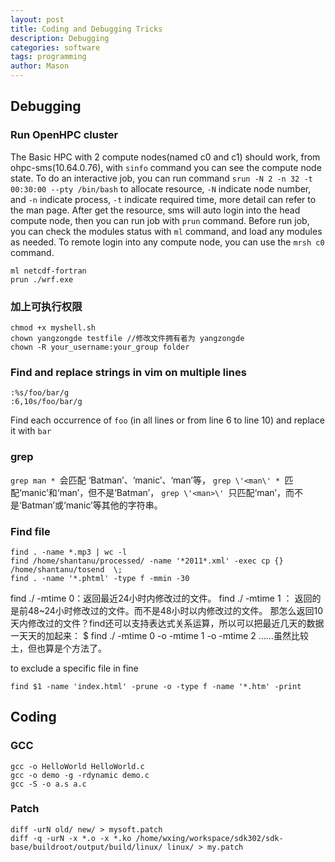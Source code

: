 ```yaml
---
layout: post
title: Coding and Debugging Tricks
description: Debugging
categories: software
tags: programming
author: Mason
---
```


## Debugging

### Run OpenHPC cluster

The Basic HPC with 2 compute nodes(named c0 and c1) should work, from ohpc-sms(10.64.0.76), with `sinfo` command you can see the compute node state.
To do an interactive job, you can run command `srun -N 2 -n 32 -t 00:30:00 --pty /bin/bash` to allocate resource, `-N` indicate node number, and `-n` indicate process, `-t` indicate required time, more detail can refer to the man page.
After get the resource, sms will auto login into the head compute node, then you can run job with `prun` command.
Before run job, you can check the modules status with `ml` command, and load any modules as needed.
To remote login into any compute node, you can use the `mrsh c0` command.

```
ml netcdf-fortran
prun ./wrf.exe
```

### 加上可执行权限

```
chmod +x myshell.sh
chown yangzongde testfile //修改文件拥有者为 yangzongde
chown -R your_username:your_group folder
```
### Find and replace strings in vim on multiple lines

```
:%s/foo/bar/g
:6,10s/foo/bar/g
```

Find each occurrence of `foo` (in all lines or from line 6 to line 10) and replace it with `bar`

### grep

`grep man * `会匹配 ‘Batman’、‘manic’、‘man’等，
`grep \'<man\' * `匹配‘manic’和‘man’，但不是‘Batman’，
`grep \'<man>\' `只匹配‘man’，而不是‘Batman’或‘manic’等其他的字符串。

### Find file

```
find . -name *.mp3 | wc -l
find /home/shantanu/processed/ -name '*2011*.xml' -exec cp {} /home/shantanu/tosend  \;
find . -name '*.phtml' -type f -mmin -30
```

find ./ -mtime 0：返回最近24小时内修改过的文件。
find ./ -mtime 1 ： 返回的是前48~24小时修改过的文件。而不是48小时以内修改过的文件。
那怎么返回10天内修改过的文件？find还可以支持表达式关系运算，所以可以把最近几天的数据一天天的加起来：
$ find ./ -mtime 0 -o -mtime 1 -o -mtime 2 ……虽然比较土，但也算是个方法了。

to exclude a specific file in fine

```
find $1 -name 'index.html' -prune -o -type f -name '*.htm' -print
```

## Coding

### GCC

```
gcc -o HelloWorld HelloWorld.c
gcc -o demo -g -rdynamic demo.c
gcc -S -o a.s a.c
```

### Patch

```
diff -urN old/ new/ > mysoft.patch
diff -q -urN -x *.o -x *.ko /home/wxing/workspace/sdk302/sdk-base/buildroot/output/build/linux/ linux/ > my.patch
```
